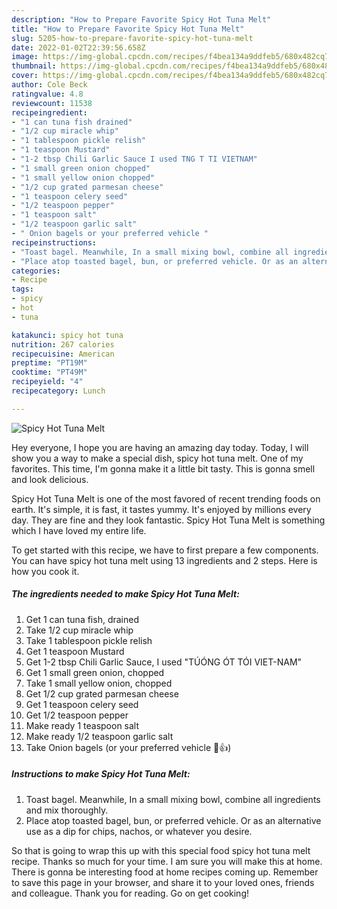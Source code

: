 ```yaml
---
description: "How to Prepare Favorite Spicy Hot Tuna Melt"
title: "How to Prepare Favorite Spicy Hot Tuna Melt"
slug: 5205-how-to-prepare-favorite-spicy-hot-tuna-melt
date: 2022-01-02T22:39:56.658Z
image: https://img-global.cpcdn.com/recipes/f4bea134a9ddfeb5/680x482cq70/spicy-hot-tuna-melt-recipe-main-photo.jpg
thumbnail: https://img-global.cpcdn.com/recipes/f4bea134a9ddfeb5/680x482cq70/spicy-hot-tuna-melt-recipe-main-photo.jpg
cover: https://img-global.cpcdn.com/recipes/f4bea134a9ddfeb5/680x482cq70/spicy-hot-tuna-melt-recipe-main-photo.jpg
author: Cole Beck
ratingvalue: 4.8
reviewcount: 11538
recipeingredient:
- "1 can tuna fish drained"
- "1/2 cup miracle whip"
- "1 tablespoon pickle relish"
- "1 teaspoon Mustard"
- "1-2 tbsp Chili Garlic Sauce I used TNG T TI VIETNAM"
- "1 small green onion chopped"
- "1 small yellow onion chopped"
- "1/2 cup grated parmesan cheese"
- "1 teaspoon celery seed"
- "1/2 teaspoon pepper"
- "1 teaspoon salt"
- "1/2 teaspoon garlic salt"
- " Onion bagels or your preferred vehicle "
recipeinstructions:
- "Toast bagel. Meanwhile, In a small mixing bowl, combine all ingredients and mix thoroughly."
- "Place atop toasted bagel, bun, or preferred vehicle. Or as an alternative use as a dip for chips, nachos, or whatever you desire."
categories:
- Recipe
tags:
- spicy
- hot
- tuna

katakunci: spicy hot tuna 
nutrition: 267 calories
recipecuisine: American
preptime: "PT19M"
cooktime: "PT49M"
recipeyield: "4"
recipecategory: Lunch

---
```



![Spicy Hot Tuna Melt](https://img-global.cpcdn.com/recipes/f4bea134a9ddfeb5/680x482cq70/spicy-hot-tuna-melt-recipe-main-photo.jpg)

Hey everyone, I hope you are having an amazing day today. Today, I will show you a way to make a special dish, spicy hot tuna melt. One of my favorites. This time, I'm gonna make it a little bit tasty. This is gonna smell and look delicious.



Spicy Hot Tuna Melt is one of the most favored of recent trending foods on earth. It's simple, it is fast, it tastes yummy. It's enjoyed by millions every day. They are fine and they look fantastic. Spicy Hot Tuna Melt is something which I have loved my entire life.


To get started with this recipe, we have to first prepare a few components. You can have spicy hot tuna melt using 13 ingredients and 2 steps. Here is how you cook it.

<!--inarticleads1-->

##### The ingredients needed to make Spicy Hot Tuna Melt:

1. Get 1 can tuna fish, drained
1. Take 1/2 cup miracle whip
1. Take 1 tablespoon pickle relish
1. Get 1 teaspoon Mustard
1. Get 1-2 tbsp Chili Garlic Sauce, I used &#34;TÚÓNG ÓT TÓI VIET-NAM&#34;
1. Get 1 small green onion, chopped
1. Take 1 small yellow onion, chopped
1. Get 1/2 cup grated parmesan cheese
1. Get 1 teaspoon celery seed
1. Get 1/2 teaspoon pepper
1. Make ready 1 teaspoon salt
1. Make ready 1/2 teaspoon garlic salt
1. Take  Onion bagels (or your preferred vehicle 🤣👍)




<!--inarticleads2-->

##### Instructions to make Spicy Hot Tuna Melt:

1. Toast bagel. Meanwhile, In a small mixing bowl, combine all ingredients and mix thoroughly.
1. Place atop toasted bagel, bun, or preferred vehicle. Or as an alternative use as a dip for chips, nachos, or whatever you desire.




So that is going to wrap this up with this special food spicy hot tuna melt recipe. Thanks so much for your time. I am sure you will make this at home. There is gonna be interesting food at home recipes coming up. Remember to save this page in your browser, and share it to your loved ones, friends and colleague. Thank you for reading. Go on get cooking!
